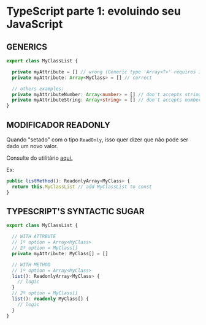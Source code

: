 # TypeScript parte 1: evoluindo seu JavaScript

## GENERICS

```typescript
export class MyClassList {

  private myAttribute = [] // wrong (Generic type 'Array<T>' requires 1 type argument(s))
  private myAttribute: Array<MyClass> = [] // correct

  // others examples:
  private myAttributeNumber: Array<number> = [] // don't accepts string, Date
  private myAttributeString: Array<string> = [] // don't accepts number, Date
}
```

## MODIFICADOR READONLY

Quando "setado" com o tipo `ReadOnly`, isso quer dizer que não pode ser dado um novo valor.

Consulte do utilitário [aqui.](https://www.typescriptlang.org/docs/handbook/utility-types.html#readonlytype)

Ex:

```typescript
public listMethod(): ReadonlyArray<MyClass> {
  return this.MyClassList // add MyClassList to const
}
```

## TYPESCRIPT'S SYNTACTIC SUGAR

```typescript
export class MyClassList {

  // WITH ATTRBUTE
  // 1º option = Array<MyClass>
  // 2º option = MyClass[]
  private myAttribute: MyClass[] = []

  // WITH METHOD
  // 1º option = Array<MyClass>
  list(): ReadonlyArray<MyClass> {
    // logic
  }
  // 2º option = MyClass[]
  list(): readonly MyClass[] {
    // logic
  }
}
```
